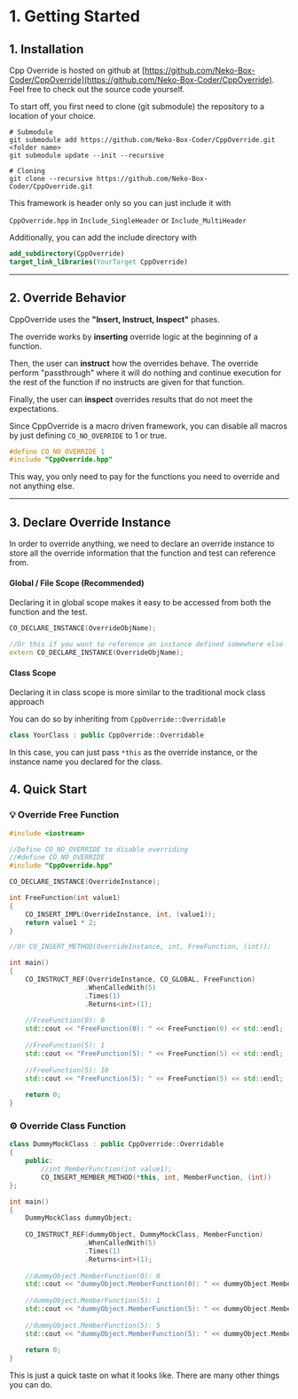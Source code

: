 # 1. Getting Started

## 1. Installation

Cpp Override is hosted on github at 
[https://github.com/Neko-Box-Coder/CppOverride](https://github.com/Neko-Box-Coder/CppOverride). 
Feel free to check out the source code yourself.

To start off, you first need to clone (git submodule) the repository to a location of your choice.
```shell
# Submodule
git submodule add https://github.com/Neko-Box-Coder/CppOverride.git <folder name>
git submodule update --init --recursive

# Cloning
git clone --recursive https://github.com/Neko-Box-Coder/CppOverride.git
```

This framework is header only so you can just include it with

`CppOverride.hpp` in `Include_SingleHeader` or `Include_MultiHeader`

Additionally, you can add the include directory with

``` cmake
add_subdirectory(CppOverride)
target_link_libraries(YourTarget CppOverride)
```

---

## 2. Override Behavior

CppOverride uses the **"Insert, Instruct, Inspect"** phases.

The override works by **inserting** override logic at the beginning of a function. 

Then, the user can **instruct** how the overrides behave. The override perform "passthrough" 
where it will do nothing and continue execution for the rest of the function if no instructs are
given for that function.

Finally, the user can **inspect** overrides results that do not meet the expectations.

Since CppOverride is a macro driven framework, you can disable all macros by just defining 
`CO_NO_OVERRIDE` to 1 or true. 

```cpp
#define CO_NO_OVERRIDE 1
#include "CppOverride.hpp"
```

This way, you only need to pay for the functions you need to override 
and not anything else.

---

## 3. Declare Override Instance

In order to override anything, we need to declare an override instance to store all the 
override information that the function and test can reference from.

#### Global / File Scope (Recommended)
Declaring it in global scope makes it easy to be accessed from both the function and the test.

```cpp
CO_DECLARE_INSTANCE(OverrideObjName);

//Or this if you want to reference an instance defined somewhere else
extern CO_DECLARE_INSTANCE(OverrideObjName);
```

#### Class Scope
Declaring it in class scope is more similar to the traditional mock class approach

You can do so by inheriting from `CppOverride::Overridable`

```cpp
class YourClass : public CppOverride::Overridable
```

In this case, you can just pass `*this` as the override instance, or the instance name you declared 
for the class. 

## 4. Quick Start

### 💡 Override Free Function
```cpp
#include <iostream>

//Define CO_NO_OVERRIDE to disable overriding
//#define CO_NO_OVERRIDE
#include "CppOverride.hpp"

CO_DECLARE_INSTANCE(OverrideInstance);

int FreeFunction(int value1)
{
    CO_INSERT_IMPL(OverrideInstance, int, (value1));
    return value1 * 2;
}

//Or CO_INSERT_METHOD(OverrideInstance, int, FreeFunction, (int));

int main()
{
    CO_INSTRUCT_REF(OverrideInstance, CO_GLOBAL, FreeFunction)
                   .WhenCalledWith(5)
                   .Times(1)
                   .Returns<int>(1);
    
    //FreeFunction(0): 0
    std::cout << "FreeFunction(0): " << FreeFunction(0) << std::endl;
    
    //FreeFunction(5): 1
    std::cout << "FreeFunction(5): " << FreeFunction(5) << std::endl;
    
    //FreeFunction(5): 10
    std::cout << "FreeFunction(5): " << FreeFunction(5) << std::endl;
    
    return 0;
}
```

### ⚙️ Override Class Function
```cpp
class DummyMockClass : public CppOverride::Overridable
{
    public:
        //int MemberFunction(int value1);
        CO_INSERT_MEMBER_METHOD(*this, int, MemberFunction, (int))
};

int main()
{
    DummyMockClass dummyObject;
    
    CO_INSTRUCT_REF(dummyObject, DummyMockClass, MemberFunction)
                   .WhenCalledWith(5)
                   .Times(1)
                   .Returns<int>(1);
    
    //dummyObject.MemberFunction(0): 0
    std::cout << "dummyObject.MemberFunction(0): " << dummyObject.MemberFunction(0) << std::endl;
    
    //dummyObject.MemberFunction(5): 1
    std::cout << "dummyObject.MemberFunction(5): " << dummyObject.MemberFunction(5) << std::endl;
    
    //dummyObject.MemberFunction(5): 5
    std::cout << "dummyObject.MemberFunction(5): " << dummyObject.MemberFunction(5) << std::endl;
    
    return 0;
}
```

This is just a quick taste on what it looks like. 
There are many other things you can do. 
